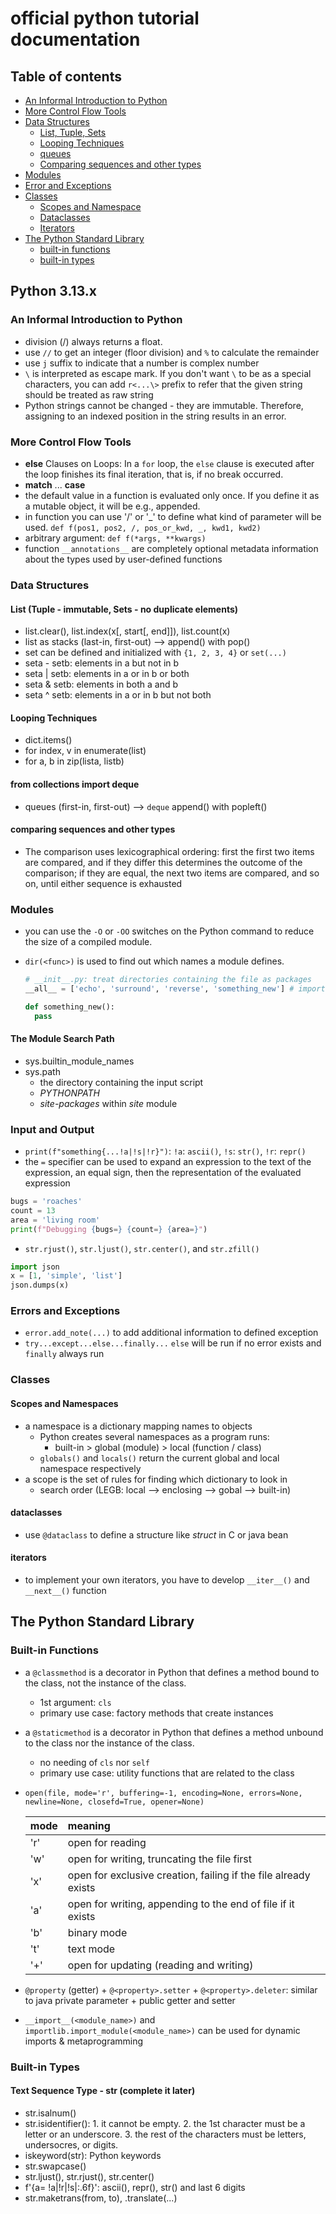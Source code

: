 # official python tutorial documentation

## Table of contents

- [An Informal Introduction to Python](#an-informal-introduction-to-python)
- [More Control Flow Tools](#more-control-flow-tools)
- [Data Structures](#data-structures)
  - [List, Tuple, Sets](#list-tuple---immutable-sets---no-duplicate-elements)
  - [Looping Techniques](#looping-techniques)
  - [queues](#from-collections-import-deque)
  - [Comparing sequences and other types](#comparing-sequences-and-other-types)
- [Modules](#modules)
- [Error and Exceptions](#errors-and-exceptions)
- [Classes](#classes)
  - [Scopes and Namespace](#scopes-and-namespaces)
  - [Dataclasses](#dataclasses)
  - [Iterators](#iterators)
- [The Python Standard Library](#the-python-standard-library)
  - [built-in functions](#built-in-functions)
  - [built-in types](#built-in-types)

## Python 3.13.x

### An Informal Introduction to Python

- division (/) always returns a float.
- use `//` to get an integer (floor division) and `%` to calculate the remainder
- use `j` suffix to indicate that a number is complex number
- `\` is interpreted as escape mark. If you don't want `\` to be as a special characters, you can add `r<...\>` prefix to refer that the given string should be treated as raw string
- Python strings cannot be changed - they are immutable. Therefore, assigning to an indexed position in the string results in an error.

### More Control Flow Tools

- **else** Clauses on Loops: In a `for` loop, the `else` clause is executed after the loop finishes its final iteration, that is, if no break occurred.
- **match** ... **case**
- the default value in a function is evaluated only once. If you define it as a mutable object, it will be e.g., appended.
- in function you can use '/' or '_' to define what kind of parameter will be used. `def f(pos1, pos2, /, pos_or_kwd, _, kwd1, kwd2)`
- arbitrary argument: `def f(*args, **kwargs)`
- function `__annotations__` are completely optional metadata information about the types used by user-defined functions

### Data Structures

#### List (Tuple - immutable, Sets - no duplicate elements)

- list.clear(), list.index(x[, start[, end]]), list.count(x)
- list as stacks (last-in, first-out) --> append() with pop()
- set can be defined and initialized with `{1, 2, 3, 4}` or `set(...)`
- seta - setb: elements in a but not in b
- seta | setb: elements in a or in b or both
- seta & setb: elements in both a and b
- seta ^ setb: elements in a or in b but not both

#### Looping Techniques

- dict.items()
- for index, v in enumerate(list)
- for a, b in zip(lista, listb)

#### from collections import deque

- queues (first-in, first-out) --> `deque` append() with popleft()

#### comparing sequences and other types

- The comparison uses lexicographical ordering: first the first two items are compared, and if they differ this determines the outcome of the comparison; if they are equal, the next two items are compared, and so on, until either sequence is exhausted

### Modules

- you can use the `-O` or `-OO` switches on the Python command to reduce the size of a compiled module.
- `dir(<func>)` is used to find out which names a module defines.

  ```python
  # __init__.py: treat directories containing the file as packages
  __all__ = ['echo', 'surround', 'reverse', 'something_new'] # import the three named submodules, if from sound.effects import * is used.

  def something_new():
    pass
  ```

#### The Module Search Path

- sys.builtin_module_names
- sys.path
  - the directory containing the input script
  - _PYTHONPATH_
  - _site-packages_ within _site_ module

### Input and Output

- `print(f"something{...!a|!s|!r}")`: `!a`: `ascii()`, `!s`: `str()`, `!r`: `repr()`
- the `=` specifier can be used to expand an expression to the text of the expression, an equal sign, then the representation of the evaluated expression

```python
bugs = 'roaches'
count = 13
area = 'living room'
print(f"Debugging {bugs=} {count=} {area=}")
```

- `str.rjust()`, `str.ljust()`, `str.center()`, and `str.zfill()`

```python
import json
x = [1, 'simple', 'list']
json.dumps(x)
```

### Errors and Exceptions

- `error.add_note(...)` to add additional information to defined exception
- `try...except...else...finally...` `else` will be run if no error exists and `finally` always run

### Classes

#### Scopes and Namespaces

- a namespace is a dictionary mapping names to objects
  - Python creates several namespaces as a program runs:
    - built-in > global (module) > local (function / class)
  - `globals()` and `locals()` return the current global and local namespace respectively
- a scope is the set of rules for finding which dictionary to look in
  - search order (LEGB: local --> enclosing --> gobal --> built-in)

#### dataclasses

- use `@dataclass` to define a structure like _struct_ in C or java bean

#### iterators

- to implement your own iterators, you have to develop `__iter__()` and `__next__()` function

## The Python Standard Library

### Built-in Functions

- a `@classmethod` is a decorator in Python that defines a method bound to the class, not the instance of the class.
  - 1st argument: `cls`
  - primary use case: factory methods that create instances
- a `@staticmethod` is a decorator in Python that defines a method unbound to the class nor the instance of the class.
  - no needing of `cls` nor `self`
  - primary use case: utility functions that are related to the class
- `open(file, mode='r', buffering=-1, encoding=None, errors=None, newline=None, closefd=True, opener=None)`

  | mode | meaning                                                         |
  | :--- | :-------------------------------------------------------------- |
  | 'r'  | open for reading                                                |
  | 'w'  | open for writing, truncating the file first                     |
  | 'x'  | open for exclusive creation, failing if the file already exists |
  | 'a'  | open for writing, appending to the end of file if it exists     |
  | 'b'  | binary mode                                                     |
  | 't'  | text mode                                                       |
  | '+'  | open for updating (reading and writing)                         |

- `@property` (getter) + `@<property>.setter` + `@<property>.deleter`: similar to java private parameter + public getter and setter
- `__import__(<module_name>)` and `importlib.import_module(<module_name>)` can be used for dynamic imports & metaprogramming

### Built-in Types

#### Text Sequence Type - str (complete it later)

- str.isalnum()
- str.isidentifier(): 1. it cannot be empty. 2. the 1st character must be a letter or an underscore. 3. the rest of the characters must be letters, undersocres, or digits.
- iskeyword(str): Python keywords
- str.swapcase()
- str.ljust(), str.rjust(), str.center()
- f'{a= !a|!r|!s|:.6f}': ascii(), repr(), str() and last 6 digits
- str.maketrans(from, to), <str>.translate(...)
